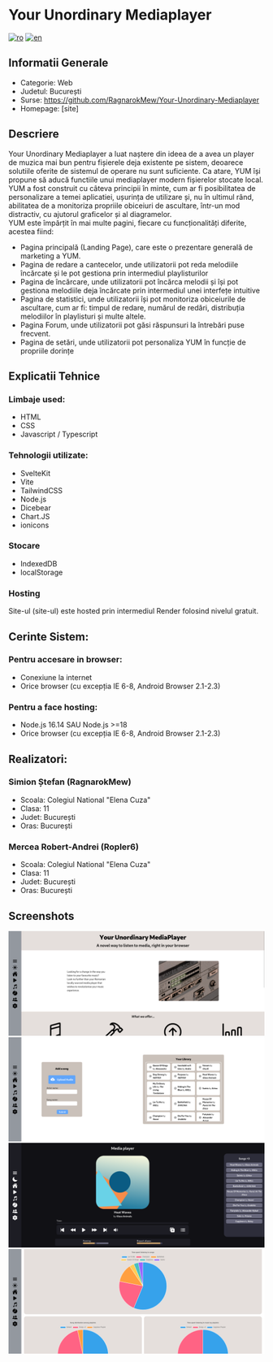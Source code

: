 # Your Unordinary Mediaplayer
[![ro](https://img.shields.io/badge/lang-ro-red)](README.ro.md)
[![en](https://img.shields.io/badge/lang-en-blue)](README.md)

## Informatii Generale
* Categorie: Web
* Judetul: București
* Surse: https://github.com/RagnarokMew/Your-Unordinary-Mediaplayer
* Homepage: [site]

## Descriere
Your Unordinary Mediaplayer a luat naștere din ideea de a avea un player de muzica mai bun pentru fișierele deja existente pe sistem, deoarece solutiile oferite de sistemul de operare nu sunt suficiente. Ca atare, YUM își propune să aducă functiile unui mediaplayer modern fișierelor stocate local.
<br>
YUM a fost construit cu câteva principii în minte, cum ar fi posibilitatea de personalizare a temei aplicatiei, ușurința de utilizare și, nu în ultimul rând, abilitatea de a monitoriza propriile obiceiuri de ascultare, într-un mod distractiv, cu ajutorul graficelor și al diagramelor.
<br>
YUM este împărțit în mai multe pagini, fiecare cu funcționalități diferite, acestea fiind:
* Pagina principală (Landing Page), care este o prezentare generală de marketing a YUM.
* Pagina de redare a cantecelor, unde utilizatorii pot reda melodiile încărcate și le pot gestiona prin intermediul playlisturilor
* Pagina de încărcare, unde utilizatorii pot încărca melodii și își pot gestiona melodiile deja încărcate prin intermediul unei interfețe intuitive
* Pagina de statistici, unde utilizatorii își pot monitoriza obiceiurile de ascultare, cum ar fi: timpul de redare, numărul de redări, distribuția melodiilor în playlisturi și multe altele.
* Pagina Forum, unde utilizatorii pot găsi răspunsuri la întrebări puse frecvent.
* Pagina de setări, unde utilizatorii pot personaliza YUM în funcție de propriile dorințe

## Explicatii Tehnice

### Limbaje used:
* HTML
* CSS
* Javascript / Typescript

### Tehnologii utilizate:
* SvelteKit
* Vite
* TailwindCSS
* Node.js
* Dicebear
* Chart.JS
* ionicons

### Stocare
* IndexedDB
* localStorage

### Hosting
Site-ul (site-ul) este hosted prin intermediul Render folosind nivelul gratuit.

## Cerinte Sistem:
### Pentru accesare in browser:
* Conexiune la internet
* Orice browser (cu excepția IE 6-8, Android Browser 2.1-2.3)

### Pentru a face hosting:
* Node.js 16.14 SAU Node.js >=18
* Orice browser (cu excepția IE 6-8, Android Browser 2.1-2.3)

## Realizatori:

### Simion Ștefan (RagnarokMew)
* Scoala: Colegiul National "Elena Cuza"
* Clasa: 11
* Judet: București
* Oras: București

### Mercea Robert-Andrei (Ropler6)
* Scoala: Colegiul National "Elena Cuza"
* Clasa: 11
* Judet: București
* Oras: București

## Screenshots
<img src="documentation/Screenshot1.png">

<img src="documentation/Screenshot4.png">

<img src="documentation/Screenshot5.png">

<img src="documentation/Screenshot6.png">

